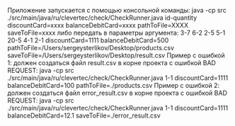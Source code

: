 Приложение запускается с помощью консольной команды:
java -cp src ./src/main/java/ru/clevertec/check/CheckRunner.java id-quantity discountCard=xxxx balanceDebitCard=xxxx pathToFile=XXXX saveToFile=xxxx
либо передать в параметры аргумента: 3-7 6-2 2-5 5-1 20-5 4-1 2-1 discountCard=1111 balanceDebitCard=500 pathToFile=/Users/sergeysterlikov/Desktop/products.csv saveToFile=/Users/sergeysterlikov/Desktop/result.csv
Пример с ошибкой 1: должен создаться файл result.csv в корне проекта с ошибкой BAD REQUEST:
java -cp src ./src/main/java/ru/clevertec/check/CheckRunner.java 1-1 discountCard=1111 balanceDebitCard=100 pathToFile=./products.csv
Пример с ошибкой 2: должен создаться файл error_result.csv в корне проекта с ошибкой BAD REQUEST:
java -cp src ./src/main/java/ru/clevertec/check/CheckRunner.java 1-1 discountCard=1111 balanceDebitCard=12.1 saveToFile=./error_result.csv